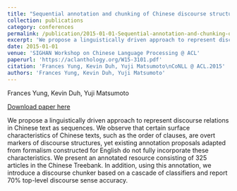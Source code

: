 ```yaml
---
title: "Sequential annotation and chunking of Chinese discourse structure"
collection: publications
category: conferences
permalink: /publication/2015-01-01-Sequential-annotation-and-chunking-of-chinese
excerpt: 'We propose a linguistically driven approach to represent discourse relations in Chinese text as sequences. We observe that certain surface characteristics of Chinese texts, such as the order of clauses, are overt markers of discourse structures, yet existing annotation proposals adapted from formalism constructed for English do not fully incorporate these characteristics. We present an annotated resource consisting of 325 articles in the Chinese Treebank. In addition, using this annotation, we introduce a discourse chunker based on a cascade of classifiers and report 70% top-level discourse sense accuracy.'
date: 2015-01-01
venue: 'SIGHAN Workshop on Chinese Language Processing @ ACL'
paperurl: 'https://aclanthology.org/W15-3101.pdf'
citation: 'Frances Yung, Kevin Duh, Yuji Matsumoto\nCoNLL @ ACL.2015'
authors: 'Frances Yung, Kevin Duh, Yuji Matsumoto'
---
```

Frances Yung, Kevin Duh, Yuji Matsumoto

<a href='https://aclanthology.org/W15-3101.pdf'>Download paper here</a>

We propose a linguistically driven approach to represent discourse relations in Chinese text as sequences. We observe that certain surface characteristics of Chinese texts, such as the order of clauses, are overt markers of discourse structures, yet existing annotation proposals adapted from formalism constructed for English do not fully incorporate these characteristics. We present an annotated resource consisting of 325 articles in the Chinese Treebank. In addition, using this annotation, we introduce a discourse chunker based on a cascade of classifiers and report 70% top-level discourse sense accuracy.
